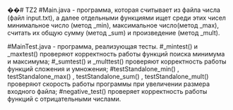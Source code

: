 ��#   T Z 2 
#Main.java - программа, которая считывает из файла числа (файл input.txt), а далее отдельными функциями ищет среди этих чисел минимальное число (метод _min), максимальное число(метод _max), считать их общую сумму (метод _sum) и произведение (метод _mult).

#MainTest.java - программа, реализующая тесты.
#_mintest() и _maxtest() проверяют корректность работы функций поиска минимума и максимума;
#_sumtest() и _multtest() проверяют корректность работы функций сложения и умножения;
#testStandalone_min() , testStandalone_max() , testStandalone_sum() , testStandalone_mult() проверяют скорость работы программы при увеличении размера входного файла;
#negative_test() проверяет корректность работы функций с отрицательными числами.
